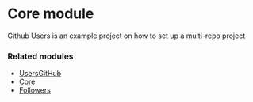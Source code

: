 
# Core module

Github Users is an example project on how to set up a multi-repo project

### Related modules

- [UsersGitHub](https://github.com/AMarturelo/app-usersgithub-android)
- [Core](https://github.com/AMarturelo/usersgithub-android-core)
- [Followers](https://github.com/AMarturelo/usersgithub-android-followers)